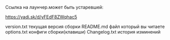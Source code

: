 Ссылка на лаунчер.может быть устаревшей:

https://yadi.sk/d/yFEdF8ZWqhac5

  version.txt текущая версия сборки
  README.md файл который вы читаете
  options.txt конфиги сборки(клавиши)
  Changelog.txt история изминений

